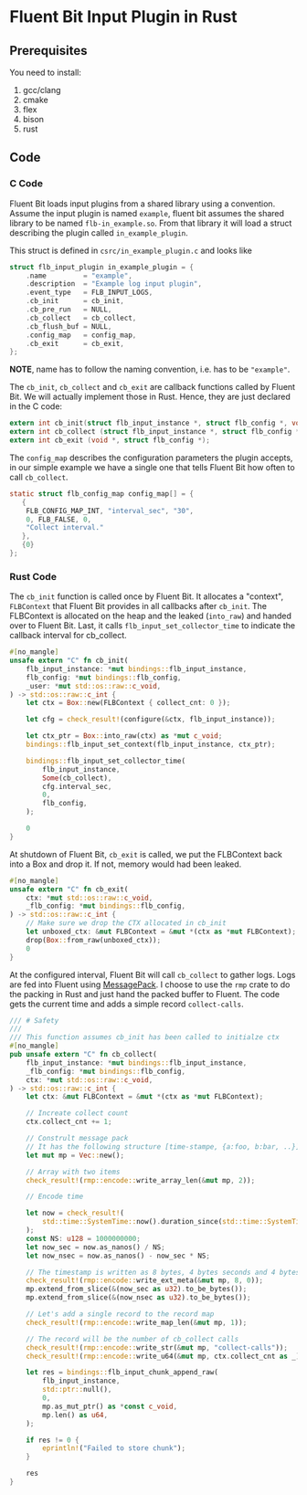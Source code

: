 # Fluent Bit Input Plugin in Rust

## Prerequisites
You need to install:
 1. gcc/clang
 2. cmake
 3. flex
 4. bison
 5. rust

## Code

### C Code

Fluent Bit loads input plugins from a shared library using a convention. Assume the input plugin is named `example`, fluent bit assumes the shared library to be named `flb-in_example.so`. From that library it will load a struct describing the plugin called `in_example_plugin`.

This struct is defined in `csrc/in_example_plugin.c` and looks like
``` c
struct flb_input_plugin in_example_plugin = {
    .name         = "example",
    .description  = "Example log input plugin",
    .event_type   = FLB_INPUT_LOGS,
    .cb_init      = cb_init,
    .cb_pre_run   = NULL,
    .cb_collect   = cb_collect,
    .cb_flush_buf = NULL,
    .config_map   = config_map,
    .cb_exit      = cb_exit,
};
```

**NOTE**, name has to follow the naming convention, i.e. has to be `"example"`.

The `cb_init`, `cb_collect` and `cb_exit` are callback functions called by Fluent Bit. We will actually implement those in Rust. Hence, they are just declared in the C code:
``` c
extern int cb_init(struct flb_input_instance *, struct flb_config *, void *);
extern int cb_collect (struct flb_input_instance *, struct flb_config *, void *);
extern int cb_exit (void *, struct flb_config *);
```

The `config_map` describes the configuration parameters the plugin accepts, in our simple example we have a single one that tells Fluent Bit how often to call `cb_collect`.
``` c
static struct flb_config_map config_map[] = {
   {
    FLB_CONFIG_MAP_INT, "interval_sec", "30",
    0, FLB_FALSE, 0,
    "Collect interval."
   },
   {0}
};
```

### Rust Code

The `cb_init` function is called once by Fluent Bit. It allocates a "context", `FLBContext` that Fluent Bit provides in all callbacks after `cb_init`. The FLBContext is allocated on the heap and the leaked (`into_raw`) and handed over to Fluent Bit. Last, it calls `flb_input_set_collector_time` to indicate the callback interval for cb_collect.

```rust
#[no_mangle]
unsafe extern "C" fn cb_init(
    flb_input_instance: *mut bindings::flb_input_instance,
    flb_config: *mut bindings::flb_config,
    _user: *mut std::os::raw::c_void,
) -> std::os::raw::c_int {
    let ctx = Box::new(FLBContext { collect_cnt: 0 });

    let cfg = check_result!(configure(&ctx, flb_input_instance));

    let ctx_ptr = Box::into_raw(ctx) as *mut c_void;
    bindings::flb_input_set_context(flb_input_instance, ctx_ptr);

    bindings::flb_input_set_collector_time(
        flb_input_instance,
        Some(cb_collect),
        cfg.interval_sec,
        0,
        flb_config,
    );

    0
}
```

At shutdown of Fluent Bit, `cb_exit` is called, we put the FLBContext back into a Box and drop it. If not, memory would had been leaked.

``` rust
#[no_mangle]
unsafe extern "C" fn cb_exit(
    ctx: *mut std::os::raw::c_void,
    _flb_config: *mut bindings::flb_config,
) -> std::os::raw::c_int {
    // Make sure we drop the CTX allocated in cb_init
    let unboxed_ctx: &mut FLBContext = &mut *(ctx as *mut FLBContext);
    drop(Box::from_raw(unboxed_ctx));
    0
}
```

At the configured interval, Fluent Bit will call `cb_collect` to gather logs. Logs are fed into Fluent using [MessagePack](https://msgpack.org/). I choose to use the `rmp` crate to do the packing in Rust and just hand the packed buffer to Fluent. The code gets the current time and adds a simple record `collect-calls`.

``` rust
/// # Safety
///
/// This function assumes cb_init has been called to initialze ctx
#[no_mangle]
pub unsafe extern "C" fn cb_collect(
    flb_input_instance: *mut bindings::flb_input_instance,
    _flb_config: *mut bindings::flb_config,
    ctx: *mut std::os::raw::c_void,
) -> std::os::raw::c_int {
    let ctx: &mut FLBContext = &mut *(ctx as *mut FLBContext);

    // Increate collect count
    ctx.collect_cnt += 1;

    // Constrult message pack
    // It has the following structure [time-stampe, {a:foo, b:bar, ..}]
    let mut mp = Vec::new();

    // Array with two items
    check_result!(rmp::encode::write_array_len(&mut mp, 2));

    // Encode time

    let now = check_result!(
        std::time::SystemTime::now().duration_since(std::time::SystemTime::UNIX_EPOCH)
    );
    const NS: u128 = 1000000000;
    let now_sec = now.as_nanos() / NS;
    let now_nsec = now.as_nanos() - now_sec * NS;

    // The timestamp is written as 8 bytes, 4 bytes seconds and 4 bytes nanos
    check_result!(rmp::encode::write_ext_meta(&mut mp, 8, 0));
    mp.extend_from_slice(&(now_sec as u32).to_be_bytes());
    mp.extend_from_slice(&(now_nsec as u32).to_be_bytes());

    // Let's add a single record to the record map
    check_result!(rmp::encode::write_map_len(&mut mp, 1));

    // The record will be the number of cb_collect calls
    check_result!(rmp::encode::write_str(&mut mp, "collect-calls"));
    check_result!(rmp::encode::write_u64(&mut mp, ctx.collect_cnt as _));

    let res = bindings::flb_input_chunk_append_raw(
        flb_input_instance,
        std::ptr::null(),
        0,
        mp.as_mut_ptr() as *const c_void,
        mp.len() as u64,
    );

    if res != 0 {
        eprintln!("Failed to store chunk");
    }

    res
}
```


